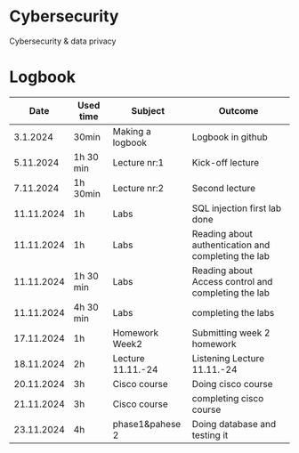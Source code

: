 # Cybersecurity
Cybersecurity &amp; data privacy

# Logbook
| Date  | Used time | Subject  | Outcome |
| ------------- | ------------- |----------------|--------------|
|3.1.2024|30min|Making a logbook|Logbook in github|
|5.11.2024|1h 30 min| Lecture nr:1|Kick-off lecture|
|7.11.2024|1h 30min| Lecture nr:2|Second lecture|
|11.11.2024|1h|Labs|SQL injection first lab done|
|11.11.2024|1h|Labs|Reading about authentication and completing the lab|
|11.11.2024|1h 30 min|Labs|Reading about Access control and completing the lab|
|11.11.2024|4h 30 min|Labs|completing the labs|
|17.11.2024|1h|Homework Week2|Submitting week 2 homework|
|18.11.2024|2h|Lecture 11.11.-24|Listening Lecture 11.11.-24|
|20.11.2024|3h|Cisco course|Doing cisco course|
|21.11.2024|3h|Cisco course|completing cisco course|
|23.11.2024|4h|phase1&pahese 2|Doing database and testing it|
